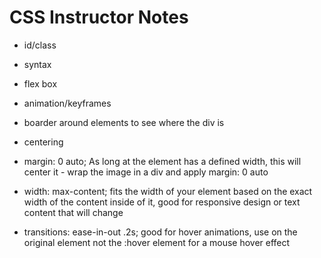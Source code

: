 # CSS Instructor Notes

- id/class
- syntax
- flex box
- animation/keyframes
- boarder around elements to see where the div is
- centering


- margin: 0 auto; As long at the element has a defined width, this will center it - wrap the image in a div and apply margin: 0 auto
- width: max-content; fits the width of your element based on the exact width of the content inside of it, good for responsive design or text content that will change
- transitions: ease-in-out .2s; good for hover animations, use on the original element not the :hover element for a mouse hover effect
